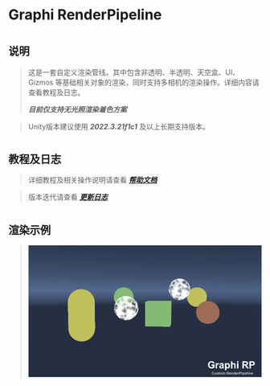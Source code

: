 # Graphi RenderPipeline
#

## 说明
> 这是一套自定义渲染管线。其中包含非透明、半透明、天空盒、UI、Gizmos 等基础相关对象的渲染，同时支持多相机的渲染操作。详细内容请查看教程及日志。
> 
> ***目前仅支持无光照渲染着色方案***

> Unity版本建议使用 ***2022.3.21f1c1*** 及以上长期支持版本。

#

## 教程及日志
> 详细教程及相关操作说明请查看 ***[帮助文档](https://github.com/qnstd/GRP/blob/master/Documentation/grp.md)***

> 版本迭代请查看 ***[更新日志](https://github.com/qnstd/GRP/blob/master/CHANGELOG.md)***

#

## 渲染示例

> ![](Documentation/images/img3.png)
